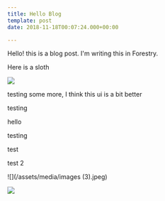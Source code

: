 ```yaml
---
title: Hello Blog
template: post
date: 2018-11-18T00:07:24.000+00:00

---
```

Hello! this is a blog post. I'm writing this in Forestry.

Here is a sloth

![](/assets/other-sloth.jpg)

testing some more, I think this ui is a bit better

testing

hello

testing

test

test 2

![](/assets/media/images (3).jpeg)

![](/assets/images-1-test-me.jpeg)